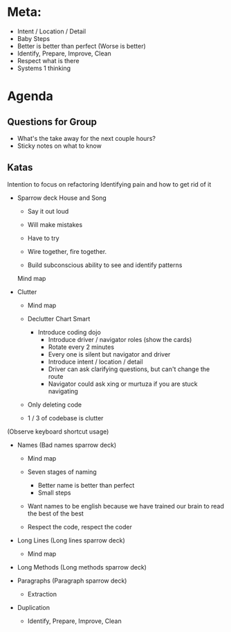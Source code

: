 # Meta:
- Intent / Location / Detail
- Baby Steps
- Better is better than perfect (Worse is better)
- Identify, Prepare, Improve, Clean
- Respect what is there
- Systems 1 thinking

# Agenda

## Questions for Group
- What's the take away for the next couple hours?
- Sticky notes on what to know

## Katas
Intention to focus on refactoring
Identifying pain and how to get rid of it

- Sparrow deck
  House and Song
  - Say it out loud
  - Will make mistakes
  - Have to try

  - Wire together, fire together.
  - Build subconscious ability to see and identify patterns

  Mind map

- Clutter
  - Mind map

  - Declutter Chart Smart
    - Introduce coding dojo
      - Introduce driver / navigator roles (show the cards)
      - Rotate every 2 minutes
      - Every one is silent but navigator and driver
      - Introduce intent / location / detail
      - Driver can ask clarifying questions, but can't change the route
      - Navigator could ask xing or murtuza if you are stuck navigating

  - Only deleting code
  - 1 / 3 of codebase is clutter

(Observe keyboard shortcut usage)
- Names (Bad names sparrow deck)
  - Mind map

  - Seven stages of naming
    - Better name is better than perfect
    - Small steps

  - Want names to be english because we have trained our brain to read the best of the best
  - Respect the code, respect the coder

- Long Lines (Long lines sparrow deck)
  - Mind map

- Long Methods (Long methods sparrow deck)
- Paragraphs (Paragraph sparrow deck)
  - Extraction

- Duplication
  - Identify, Prepare, Improve, Clean
